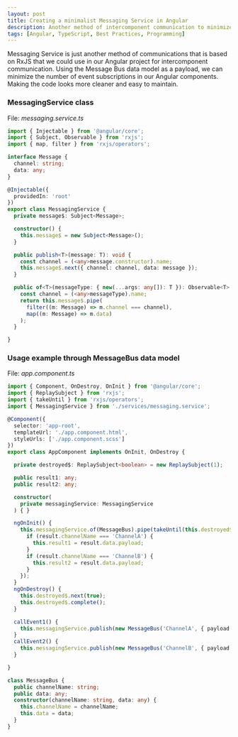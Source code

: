 ```yaml
---
layout: post
title: Creating a minimalist Messaging Service in Angular
description: Another method of intercomponent communication to minimize the number of event subscriptions in Angular components.
tags: [Angular, TypeScript, Best Practices, Programming]
---
```


Messaging Service is just another method of communications that is based on RxJS that we could use in our Angular project for intercomponent communication. Using the Message Bus data model as a payload, we can minimize the number of event subscriptions in our Angular components. Making the code looks more cleaner and easy to maintain.



### MessagingService class

File: _messaging.service.ts_

```ts
import { Injectable } from '@angular/core';
import { Subject, Observable } from 'rxjs';
import { map, filter } from 'rxjs/operators';

interface Message {
  channel: string;
  data: any;
}

@Injectable({
  providedIn: 'root'
})
export class MessagingService {
  private message$: Subject<Message>;

  constructor() {
    this.message$ = new Subject<Message>();
  }

  public publish<T>(message: T): void {
    const channel = (<any>message.constructor).name;
    this.message$.next({ channel: channel, data: message });
  }

  public of<T>(messageType: { new(...args: any[]): T }): Observable<T> {
    const channel = (<any>messageType).name;
    return this.message$.pipe(
      filter((m: Message) => m.channel === channel),
      map((m: Message) => m.data)
    );
  }

}
```



### Usage example through MessageBus data model

File: _app.component.ts_

```ts
import { Component, OnDestroy, OnInit } from '@angular/core';
import { ReplaySubject } from 'rxjs';
import { takeUntil } from 'rxjs/operators';
import { MessagingService } from './services/messaging.service';

@Component({
  selector: 'app-root',
  templateUrl: './app.component.html',
  styleUrls: ['./app.component.scss']
})
export class AppComponent implements OnInit, OnDestroy {

  private destroyed$: ReplaySubject<boolean> = new ReplaySubject(1);

  public result1: any;
  public result2: any;

  constructor(
    private messagingService: MessagingService
  ) { }

  ngOnInit() {
    this.messagingService.of(MessageBus).pipe(takeUntil(this.destroyed$)).subscribe(result => {
      if (result.channelName === 'ChannelA') {
        this.result1 = result.data.payload;
      }
      if (result.channelName === 'ChannelB') {
        this.result2 = result.data.payload;
      }
    });
  }
  ngOnDestroy() {
    this.destroyed$.next(true);
    this.destroyed$.complete();
  }

  callEvent1() {
    this.messagingService.publish(new MessageBus('ChannelA', { payload: 'A' }));
  }
  callEvent2() {
    this.messagingService.publish(new MessageBus('ChannelB', { payload: 'B' }));
  }

}

class MessageBus {
  public channelName: string;
  public data: any;
  constructor(channelName: string, data: any) {
    this.channelName = channelName;
    this.data = data;
  }
}
```